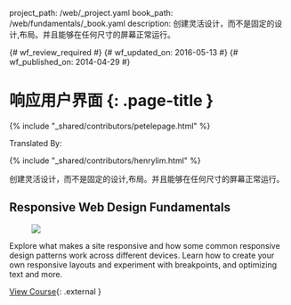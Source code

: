 project_path: /web/_project.yaml
book_path: /web/fundamentals/_book.yaml
description: 创建灵活设计，而不是固定的设计,布局。并且能够在任何尺寸的屏幕正常运行。

{# wf_review_required #}
{# wf_updated_on: 2016-05-13 #}
{# wf_published_on: 2014-04-29 #}

# 响应用户界面 {: .page-title }

{% include "_shared/contributors/petelepage.html" %}


Translated By: 

{% include "_shared/contributors/henrylim.html" %}



<div class="mdl-grid">
  <div class="mdl-cell mdl-cell--6-col">
    创建灵活设计，而不是固定的设计,布局。并且能够在任何尺寸的屏幕正常运行。

  </div>
  
## Responsive Web Design Fundamentals
<!-- TODO: Verify Udacity course fits here -->
<div class="attempt-right">
  <figure>
    <img src="fundamentals/imgs/udacity-rwd.png">
  </figure>
</div>

Explore what makes a site responsive and how some common responsive design patterns work across different devices. Learn how to create your own responsive layouts and experiment with breakpoints, and optimizing text and more.

[View Course](https://udacity.com/ud893){: .external }


</div>
